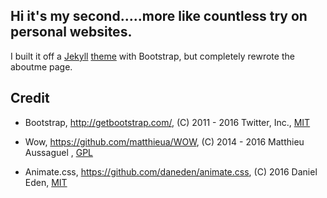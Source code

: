 ## Hi it's my second.....more like countless try on personal websites.

I built it off a [Jekyll](http://jekyllrb.com/) [theme](http://jamigibbs.github.io/phantom/) with Bootstrap, but completely rewrote the aboutme page. 

## Credit

* Bootstrap, http://getbootstrap.com/, (C) 2011 - 2016 Twitter, Inc., [MIT](https://github.com/twbs/bootstrap/blob/master/LICENSE)

* Wow, https://github.com/matthieua/WOW, (C) 2014 - 2016 Matthieu Aussaguel
, [GPL](https://github.com/matthieua/WOW#open-source-license)

* Animate.css, https://github.com/daneden/animate.css, (C) 2016 Daniel Eden, [MIT](https://github.com/daneden/animate.css/blob/master/LICENSE)
